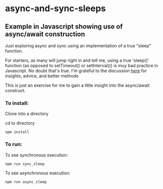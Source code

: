# async-and-sync-sleeps
## Example in Javascript showing use of async/await construction

Just exploring async and sync using an implementation of a true "sleep" function.

For starters, as many will jump right in and tell me, using a true 'sleep()' function (as opposed to setTimeout() or setInterval()) is muy bad practice in Javascript. 
No doubt that's true.  I'm grateful to the discussion [here](https://stackoverflow.com/questions/951021/what-is-the-javascript-version-of-sleep) for insights, advice, and better methods

This is just an exercise for me to gain a little insight into the async/await construct.  

### To install:

Clone into a directory

cd to directory

`npm install`

### To run:

To see synchronous execution: 

`npm run sync_sleep`

To see asynchronous execution:

`npm run async_sleep`




